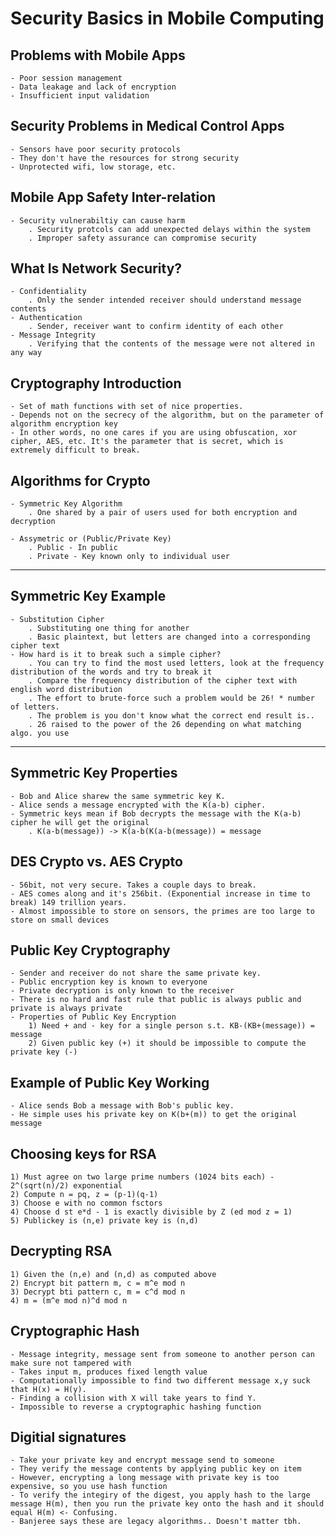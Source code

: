# **Security Basics in Mobile Computing**

## Problems with Mobile Apps

    - Poor session management
    - Data leakage and lack of encryption
    - Insufficient input validation

## Security Problems in Medical Control Apps

    - Sensors have poor security protocols
    - They don't have the resources for strong security
    - Unprotected wifi, low storage, etc.

## Mobile App Safety Inter-relation

    - Security vulnerabiltiy can cause harm
        . Security protcols can add unexpected delays within the system
        . Improper safety assurance can compromise security

## What Is Network Security?

    - Confidentiality
        . Only the sender intended receiver should understand message contents
    - Authentication
        . Sender, receiver want to confirm identity of each other
    - Message Integrity
        . Verifying that the contents of the message were not altered in any way

## Cryptography Introduction

    - Set of math functions with set of nice properties. 
    - Depends not on the secrecy of the algorithm, but on the parameter of algorithm encryption key
    - In other words, no one cares if you are using obfuscation, xor cipher, AES, etc. It's the parameter that is secret, which is extremely difficult to break.

## Algorithms for Crypto
    
    - Symmetric Key Algorithm
        . One shared by a pair of users used for both encryption and decryption

    - Assymetric or (Public/Private Key)
        . Public - In public
        . Private - Key known only to individual user

<hr>

## Symmetric Key Example

    - Substitution Cipher
        . Substituting one thing for another 
        . Basic plaintext, but letters are changed into a corresponding cipher text
    - How hard is it to break such a simple cipher?
        . You can try to find the most used letters, look at the frequency distribution of the words and try to break it
        . Compare the frequency distribution of the cipher text with english word distribution
        . The effort to brute-force such a problem would be 26! * number of letters.
        . The problem is you don't know what the correct end result is..
        . 26 raised to the power of the 26 depending on what matching algo. you use

<hr>

## Symmetric Key Properties

    - Bob and Alice sharew the same symmetric key K.
    - Alice sends a message encrypted with the K(a-b) cipher.
    - Symmetric keys mean if Bob decrypts the message with the K(a-b) cipher he will get the original
        . K(a-b(message)) -> K(a-b(K(a-b(message)) = message

## DES Crypto vs. AES Crypto

    - 56bit, not very secure. Takes a couple days to break. 
    - AES comes along and it's 256bit. (Exponential increase in time to break) 149 trillion years.
    - Almost impossible to store on sensors, the primes are too large to store on small devices

## Public Key Cryptography

    - Sender and receiver do not share the same private key.
    - Public encryption key is known to everyone
    - Private decryption is only known to the receiver
    - There is no hard and fast rule that public is always public and private is always private
    - Properties of Public Key Encryption
        1) Need + and - key for a single person s.t. KB-(KB+(message)) = message
        2) Given public key (+) it should be impossible to compute the private key (-)

## Example of Public Key Working

    - Alice sends Bob a message with Bob's public key. 
    - He simple uses his private key on K(b+(m)) to get the original message

## Choosing keys for RSA
    
    1) Must agree on two large prime numbers (1024 bits each) - 2^(sqrt(n)/2) exponential
    2) Compute n = pq, z = (p-1)(q-1)
    3) Choose e with no common fsctors
    4) Choose d st e*d - 1 is exactly divisible by Z (ed mod z = 1)
    5) Publickey is (n,e) private key is (n,d)

## Decrypting RSA

    1) Given the (n,e) and (n,d) as computed above
    2) Encrypt bit pattern m, c = m^e mod n
    3) Decrypt bti pattern c, m = c^d mod n
    4) m = (m^e mod n)^d mod n

## Cryptographic Hash

    - Message integrity, message sent from someone to another person can make sure not tampered with
    - Takes input m, produces fixed length value
    - Computationally impossible to find two different message x,y suck that H(x) = H(y).
    - Finding a collision with X will take years to find Y.
    - Impossible to reverse a cryptographic hashing function

## Digitial signatures

    - Take your private key and encrypt message send to someone
    - They verify the message contents by applying public key on item
    - However, encrypting a long message with private key is too expensive, so you use hash function
    - To verify the integiry of the digest, you apply hash to the large message H(m), then you run the private key onto the hash and it should equal H(m) <- Confusing. 
    - Banjeree says these are legacy algorithms.. Doesn't matter tbh.




    
